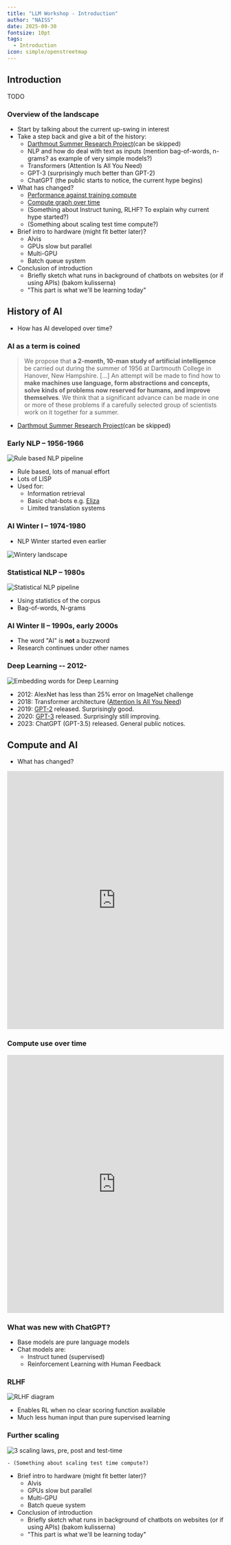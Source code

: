 ```yaml
---
title: "LLM Workshop - Introduction"
author: "NAISS"
date: 2025-09-30
fontsize: 10pt
tags:
  - Introduction
icon: simple/openstreetmap
---
```


## Introduction
TODO

### Overview of the landscape
- Start by talking about the current up-swing in interest
- Take a step back and give a bit of the history:
    - [Darthmout Summer Research Project](http://jmc.stanford.edu/articles/dartmouth/dartmouth.pdf)(can be skipped)
    - NLP and how do deal with text as inputs (mention bag-of-words, n-grams? as example of very simple models?)
    - Transformers (Attention Is All You Need)
    - GPT-3 (surprisingly much better than GPT-2)
    - ChatGPT (the public starts to notice, the current hype begins)
- What has changed?
    - [Performance against training compute](https://ourworldindata.org/grapher/ai-performance-knowledge-tests-vs-training-computation)
    - [Compute graph over time](https://ourworldindata.org/grapher/artificial-intelligence-training-computation?time=2015-03-17..latest&country=Pandemonium+%28morse%29~Predictive+Coding+NN~LSTM~Neural+LM~NPLM~Hierarchical+LM~KN-LM~SB-LM~RNN+LM~LSTM+LM~DistBelief+NNLM~RNN%2Bweight+noise%2Bdynamic+eval~RCTM~RNTN~Word2Vec+%28large%29~TransE~RNNsearch-50*~Large+regularized+LSTM~Seq2Seq+LSTM~SPN-4%2BKN5~SNM-skip~genCNN+%2B+dyn+eval~Search-Proven+Best+LSTM~LSTM-Char-Large~Variational+%28untied+weights%2C+MC%29+LSTM+%28Large%29~Named+Entity+Recognition+model~Part-of-sentence+tagging+model~VD-RHN~GNMT~Pointer+Sentinel-LSTM+%28medium%29~Zoneout+%2B+Variational+LSTM+%28WT2%29~VD-LSTM%2BREAL+Large~BIDAF~NAS+with+base+8+and+shared+embeddings~MoE-Multi~Transformer+%282017%29~ConvS2S+%28ensemble+of+8+models%29~AWD-LSTM+-+3-layer+LSTM+%28tied%29+%2B+continuous+cache+pointer+%28WT2%29~EI-REHN-1000D~GL-LWGC-AWD-MoS-LSTM+%2B+dynamic+evaluation+%28WT2%29~ISS~AWD-LSTM%2BWT%2BCache%2BIOG+%28WT2%29~Fraternal+dropout+%2B+AWD-LSTM+3-layer+%28WT2%29~AWD-LSTM-MoS+%2B+dynamic+evaluation+%28WT2%2C+2017%29~2-layer-LSTM%2BDeep-Gradient-Compression~ULM-FiT~QRNN~ENAS~4+layer+QRNN+%28h%3D2500%29~LSTM+%28Hebbian%2C+Cache%2C+MbPA%29~Dropout-LSTM%2BNoise%28Bernoulli%29+%28WT2%29~aLSTM%28depth-2%29%2BRecurrentPolicy+%28WT2%29~DARTS~Big+Transformer+for+Back-Translation~%28ensemble%29%3A+AWD-LSTM-DOC+%28fin%29+%C3%97+5+%28WT2%29~Transformer+%2B+Simple+Recurrent+Unit~LSTM%2BNeuralCache~Transformer+%28Adaptive+Input+Embeddings%29+WT103~BERT-Large~TrellisNet~Mesh-TensorFlow+Transformer+2.9B+%28translation%29~Mesh-TensorFlow+Transformer+4.9B+%28language%29~Fine-tuned-AWD-LSTM-DOC+%28fin%29~Multi-cell+LSTM~Transformer-XL+%28257M%29~GPT-2+%281.5B%29~SciBERT~FAIRSEQ+Adaptive+Inputs~Cross-lingual+alignment~WeNet+%28Penn+Treebank%29~BERT-Large-CAS+%28PTB%2BWT2%2BWT103%29~AWD-LSTM-DRILL+%2B+dynamic+evaluation%E2%80%A0+%28WT2%29~XLNet~Transformer-XL+Large+%2B+Phrase+Induction~AWD-LSTM+%2B+MoS+%2B+Partial+Shuffled~Tensorized+Transformer+%28257M%29~RoBERTa+Large~Megatron-BERT~Megatron-LM+%288.3B%29~DistilBERT~T5-11B~T5-3B~Base+LM+%2B+kNN+LM+%2B+Continuous+Cache~XLM-RoBERTa~CamemBERT~Sandwich+Transformer~Transformer-XL+DeFINE+%28141M%29~MMLSTM~Meena~TaLK+Convolution~ALBERT-xxlarge~Turing-NLG~Feedback+Transformer~TransformerXL+%2B+spectrum+control~Tensor-Transformer%281core%29%2BPN+%28WT103%29~ELECTRA~ATLAS~UnifiedQA~NAS%2BESS+%28156M%29~GPT-3+175B+%28davinci%29~GShard+%28dense%29~DeLighT~ERNIE-GEN+%28large%29~LUKE~mT5-XXL~GBERT-Large~German+ELECTRA+Large~KEPLER~CPM-Large~DensePhrases~CT-MoS+%28WT2%29~ERNIE-Doc+%28247M%29~Switch~SRU%2B%2B+Large~Generative+BST~PLUG~ByT5-XXL~EMDR~DeBERTa~Adaptive+Input+Transformer+%2B+RD~ERNIE+3.0~Codex~Jurassic-1-Jumbo~XLMR-XXL~FLAN+137B~PermuteFormer~PLATO-XL~Megatron-Turing+NLG+530B~Yuan+1.0~T0-XXL~base+LM%2BGNN%2BkNN~S4~CodeT5-base~Gopher+%28280B%29~GLaM~Contriever~XGLM-7.5B~ERNIE+3.0+Titan~InstructGPT+175B~AlphaCode~RETRO-7B~GPT-NeoX-20B~LaMDA~ST-MoE~PolyCoder~Segatron-XL+large%2C+M%3D384+%2B+HCP~Chinchilla~PaLM+%28540B%29~Sparse+all-MLP~OPT-175B~UL2~DITTO~Minerva+%28540B%29~CodeT5-large~NLLB~BLOOM-176B~AlexaTM+20B~GLM-130B~BlenderBot+3~Flan-PaLM+540B~Flan-T5+11B~U-PaLM+%28540B%29~Mogrifier+RLSTM+%28WT2%29~Fusion+in+Encoder~GPT-3.5~Hybrid+H3-2.7B~LLaMA-65B~Falcon-40B~PanGu-%CE%A3~BloombergGPT~Incoder-6.7B~StarCoder~PaLM+2~InternLM~Claude+2~Llama+2-70B~Llama+2-7B~Jais~Falcon-180B~FinGPT-13B~CODEFUSION+%28Python%29~Skywork-13B~Yi-34B~Grok-1~Nemotron-3-8B~Inflection-2~Qwen-72B~Llama+Guard~Qwen1.5-72B~MegaScale+%28Production%29~Mistral+Large~Aramco+Metabrain+AI~Inflection-2.5~DBRX~Llama+3-70B~Qwen2-72B~Nemotron-4+340B~DeepSeek-Coder-V2+236B~Llama+3.1-405B~Mistral+Large+2~AFM-on-device~AFM-server~Qwen2.5-72B~Doubao-pro~Hunyuan-Large~Llama+3.3~EXAONE+3.5+32B~DeepSeek-V3~DeepSeek-R1~QwQ-32B~GPT-1~QT-Opt~iGPT-L~iGPT-XL~CLIP+%28ViT+L%2F14%40336px%29~M6-T~ALIGN~Zidong+Taichu~Swin+Transformer+V2+%28SwinV2-G%29~N%C3%9CWA~Flamingo~Gato~BEIT-3~PaLI~Galactica~VALL-E~BLIP-2+%28Q-Former%29~GPT-4~LLaVA~InstructBLIP~ONE-PEACE~Amazon+Titan~ChatGLM3-6B~LLaVA+1.5~CogVLM-17B~GPT-4+Turbo~MultiBand+Diffusion~SPHINX+%28Llama+2+13B%29~Volcano+13B~Gemini+1.0+Pro~Gemini+1.0+Ultra~CogAgent~FunSearch~Gemini+1.5+Pro~Claude+3+Opus~MM1-30B~Reka+Core~GPT-4o~OpenVLA~Claude+3.5+Sonnet~GPT-4o+mini~Grok-2~NVLM-D+72B~NVLM-H+72B~NVLM-X+72B~Amazon+Nova+Pro~Grok-3~Claude+3.7+Sonnet)
    - (Something about Instruct tuning, RLHF? To explain why current hype started?)
    - (Something about scaling test time compute?)
- Brief intro to hardware (might fit better later)?
    - Alvis
    - GPUs slow but parallel
    - Multi-GPU
    - Batch queue system
- Conclusion of introduction
    - Briefly sketch what runs in background of chatbots on websites (or if using APIs) (bakom kulisserna)
    - "This part is what we'll be learning today"

## History of AI
<script type="text/javascript" src="https://ssl.gstatic.com/trends_nrtr/4215_RC01/embed_loader.js"></script>
<script type="text/javascript">
trends.embed.renderExploreWidget("TIMESERIES", {"comparisonItem":[{"keyword":"AI","geo":"","time":"today 5-y"}],"category":0,"property":""}, {"exploreQuery":"date=today%205-y&q=AI","guestPath":"https://trends.google.com:443/trends/embed/"});
</script>
- How has AI developed over time?

### AI as a term is coined
> We propose that **a 2-month, 10-man study of artificial intelligence** be carried out during the summer of 1956 at Dartmouth College in Hanover, New Hampshire. [...] An attempt will be made to find how to **make machines use language, form abstractions and concepts, solve kinds of problems now reserved for humans, and improve themselves**. We think that a significant advance can be made in one or more of these problems if a carefully selected group of scientists work on it together for a summer.

- [Darthmout Summer Research Project](http://jmc.stanford.edu/articles/dartmouth/dartmouth.pdf)(can be skipped)

### Early NLP &ndash; 1956-1966
![Rule based NLP pipeline](../figures/nlp_pipeline_rules.svg)

- Rule based, lots of manual effort
- Lots of LISP
- Used for:
    - Information retrieval
    - Basic chat-bots e.g. [Eliza](https://en.wikipedia.org/wiki/ELIZA)
    - Limited translation systems

### AI Winter I &ndash; 1974-1980

- NLP Winter started even earlier

![Wintery landscape](../figures/winter.svg)

### Statistical NLP &ndash; 1980s
![Statistical NLP pipeline](../figures/nlp_pipeline_stats.svg)

- Using statistics of the corpus
- Bag-of-words, N-grams

### AI Winter II &ndash; 1990s, early 2000s
- The word "AI" is **not** a buzzword
- Research continues under other names

### Deep Learning -- 2012-
![Embedding words for Deep Learning](../figures/nlp_pipeline_deep.svg)
- 2012: AlexNet has less than 25% error on ImageNet challenge
- 2018: Transformer architecture ([Attention Is All You Need](https://doi.org/10.48550/arXiv.1706.03762))
- 2019: [GPT-2](https://cdn.openai.com/better-language-models/language_models_are_unsupervised_multitask_learners.pdf) released. Surprisingly good.
- 2020: [GPT-3](https://doi.org/10.48550/arXiv.2005.14165) released. Surprisingly still improving.
- 2023: ChatGPT (GPT-3.5) released. General public notices.

## Compute and AI
- What has changed?
<iframe src="https://ourworldindata.org/grapher/ai-performance-knowledge-tests-vs-training-computation?tab=chart" loading="lazy" style="width: 100%; height: 600px; border: 0px none;" allow="web-share; clipboard-write"></iframe>

### Compute use over time
<iframe src="https://ourworldindata.org/grapher/exponential-growth-of-computation-in-the-training-of-notable-ai-systems?tab=chart" loading="lazy" style="width: 100%; height: 600px; border: 0px none;" allow="web-share; clipboard-write"></iframe>

### What was new with ChatGPT?
- Base models are pure language models
- Chat models are:
    - Instruct tuned (supervised)
    - Reinforcement Learning with Human Feedback

### RLHF
![RLHF diagram](rlhf_diagram.webp)
- Enables RL when no clear scoring function available
- Much less human input than pure supervised learning

### Further scaling
![3 scaling laws, pre, post and test-time](figures/3-Scaling-Laws-Chart-scaled.png)



    - (Something about scaling test time compute?)
- Brief intro to hardware (might fit better later)?
    - Alvis
    - GPUs slow but parallel
    - Multi-GPU
    - Batch queue system
- Conclusion of introduction
    - Briefly sketch what runs in background of chatbots on websites (or if using APIs) (bakom kulisserna)
    - "This part is what we'll be learning today"
